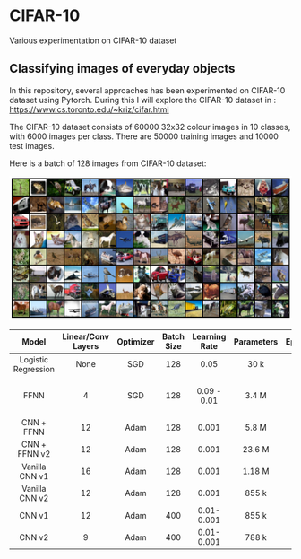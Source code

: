 # CIFAR-10
Various experimentation on CIFAR-10 dataset


## Classifying images of everyday objects
In this repository, several approaches has been experimented on CIFAR-10 dataset using Pytorch. During this I will explore the CIFAR-10 dataset in : https://www.cs.toronto.edu/~kriz/cifar.html

The CIFAR-10 dataset consists of 60000 32x32 colour images in 10 classes, with 6000 images per class. There are 50000 training images and 10000 test images.

Here is a batch of 128 images from CIFAR-10 dataset:

![Screenshot](https://github.com/nanekja/CIFAR-10/blob/master/images/cifar_10.png)



| Model | Linear/Conv Layers | Optimizer | Batch Size | Learning Rate | Parameters | Epochs | Time | Validation Accuracy |
| :---: | :---: | :---: | :---: | :---: | :---: | :---: | :---: | :---: |
| Logistic Regression | None | SGD | 128 | 0.05 | 30 k | 10 | 59.4 sec | 0.3718| 
| FFNN | 4 | SGD | 128 | 0.09 - 0.01 | 3.4 M | 40 | 4 min 40 sec | 0.5569 | 
| CNN + FFNN | 12 | Adam | 128 | 0.001 | 5.8 M | 10 | TBD | 0.7675 |
| CNN + FFNN v2 | 12 | Adam | 128 | 0.001 | 23.6 M | 20 | TBD | 0.8915 |
| Vanilla CNN v1 | 16 | Adam | 128 | 0.001 | 1.18 M | 20 | TBD | 0.722 |
| Vanilla CNN v2 | 12 | Adam | 128 | 0.001 | 855 k | 50 | TBD | 0.8382 |
| CNN v1 | 12 | Adam | 400 | 0.01- 0.001 | 855 k | 50 | 24 min | 0.8539 |
| CNN v2 | 9 | Adam | 400 | 0.01- 0.001 | 788 k | 50 | 20 min | 0.8658 |
